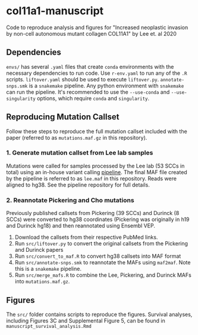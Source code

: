 # col11a1-manuscript
Code to reproduce analysis and figures for "Increased neoplastic invasion by non-cell autonomous mutant collagen COL11A1" by Lee et. al 2020

## Dependencies
`envs/` has several `.yaml` files that create `conda` environments with the necessary dependencies to run code.
Use `r-env.yaml` to run any of the `.R` scripts. `liftover.yaml` should be used to execute `liftover.py`.
`annotate-snps.smk` is a `snakemake` pipeline. Any python environment with `snakemake` can run the pipeline. It's
recommended to use the `--use-conda` and `--use-singularity` options, which require `conda` and `singularity`. 

## Reproducing Mutation Callset
Follow these steps to reproduce the full mutation callset included with the paper 
(referred to as `mutations.maf.gz` in this repository). 
### 1. Generate mutation callset from Lee lab samples
Mutations were called for samples processed by the Lee lab (53 SCCs in total) using an in-house
variant calling [pipeline](https://github.com/tjbencomo/col11a1-wes-pipeline). The final MAF file
created by the pipeline is referred to as `lee.maf` in this repository. Reads were aligned to hg38.
See the pipeline repository for full details.

### 2. Reannotate Pickering and Cho mutations
Previously published callsets from Pickering (39 SCCs) and Durinck (8 SCCs) were converted to
hg38 coordinates (Pickering was originally in h19 and Durinck hg18) and then reannotated using
Ensembl VEP. 

1. Download the callsets from their respective PubMed links.
2. Run `src/liftover.py` to convert the original callsets from the Pickering and Durinck papers
3. Run `src/convert_to_maf.R` to convert hg38 callsets into MAF format
4. Run `src/annotate-snps.smk` to reannotate the MAFs using `maf2maf`. Note this is a `snakemake` pipeline.
5. Run `src/merge_mafs.R` to combine the Lee, Pickering, and Durinck MAFs into `mutations.maf.gz`.

## Figures
The `src/` folder contains scripts to reproduce the figures. Survival analyses, including Figures 3C 
and Supplemental Figure 5, can be found in `manuscript_survival_analysis.Rmd`
